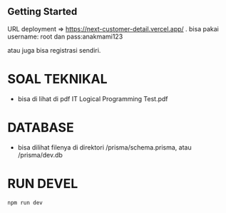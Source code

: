 ## Getting Started

URL deployment => https://next-customer-detail.vercel.app/ . bisa pakai username: root dan pass:anakmami123

atau juga bisa registrasi sendiri.

# SOAL TEKNIKAL

- bisa di lihat di pdf IT Logical Programming Test.pdf

# DATABASE 

- bisa dilihat filenya di direktori /prisma/schema.prisma, atau /prisma/dev.db


# RUN DEVEL

```bash
npm run dev
```